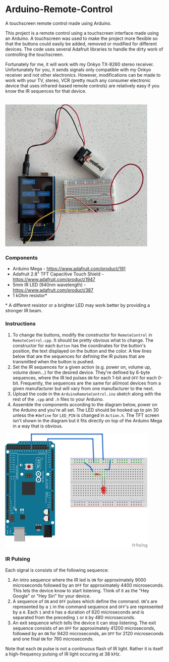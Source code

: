 # Arduino-Remote-Control #
A touchscreen remote control made using Arduino.

This project is a remote control using a touchscreen interface made using an Arduino. A touchscreen was used to make the project more flexible so that the buttons could easily be added, removed or modified for different devices. The code uses several Adafruit libraries to handle the dirty work of controlling the touchscreen.
  
Fortunately for me, it will work with my Onkyo TX-8260 stereo receiver. Unfortunately for you, it sends signals only compatible with my Onkyo receiver and not other electronics. However, modifications can be made to work with your TV, stereo, VCR (pretty much any consumer electronic device that uses infrared-based remote controls) are relatively easy if you know the IR sequences for that device.
<br/><br/><br/>
<img src="https://github.com/scottimus-p/arduino-remote-control/blob/main/Assembled-Remote.jpg" width="450">  
 
### Components ###
- Arduino Mega - https://www.adafruit.com/product/191 
- Adafruit 2.8" TFT Capacitive Touch Shield - https://www.adafruit.com/product/1947  
- 5mm IR LED (940nm wavelength) - https://www.adafruit.com/product/387  
- 1 kOhm resistor*

\* A different resistor or a brighter LED may work better by providing a stronger IR beam.

### Instructions ###
1. To change the buttons, modify the constructor for `RemoteControl` in `RemoteControl.cpp`. It should be pretty obvious what to change. The constructor for each `Button` has the coordinates for the button's position, the text displayed on the button and the color. A few lines below that are the sequences for defining the IR pulses that are transmitted when the button is pushed.
2. Set the IR sequences for a given action (e.g. power on, volume up, volume down...) for the desired device. They're defined by 6-byte sequences, where the IR led pulses `ON` for each 1-bit and `OFF` for each 0-bit. Frequently, the sequences are the same for all/most devices from a given manufacturer but will vary from one manufacturer to the next.
3. Upload the code in the `ArduinoRemoteControl.ino` sketch along with the rest of the `.cpp` and `.h` files to your Arduino.
4. Assemble the components according to the diagram below, power on the Arduino and you're all set. The LED should be hooked up to pin 30 unless the `#define` for `LED_PIN` is changed in `Action.h`. The TFT screen isn't shown in the diagram but it fits directly on top of the Arduino Mega in a way that is obvious.

<img src="https://github.com/scottimus-p/arduino-remote-control/blob/main/Arduino-Remote.png" width="450">

### IR Pulsing ###
Each signal is consists of the following sequence:  
1. An intro sequence where the IR led is `ON` for approximately 9000 microseconds followed by an `OFF` for approximately 4400 microseconds. This lets the device know to start listening. Think of it as the "Hey Google" or "Hey Siri" for your device.
2. A sequence of `ON` and `OFF` pulses which define the command. `ON`'s are represented by a `1` in the command sequence and `OFF`'s are represented by a `0`. Each `1` and `0` has a duration of 620 microseconds and is separated from the preceding `1` or `0` by 480 microseconds.
3. An exit sequence which tells the device it can stop listening. The exit sequence consists of an `OFF` for approximately 41200 microseconds, followed by an `ON` for 9420 microseconds, an `OFF` for 2120 microseconds and one final `ON` for 760 microseconds.

Note that each `ON` pulse is not a continuous flash of IR light. Rather it is itself a high-frequency pulsing of IR light occuring at 38 kHz.
